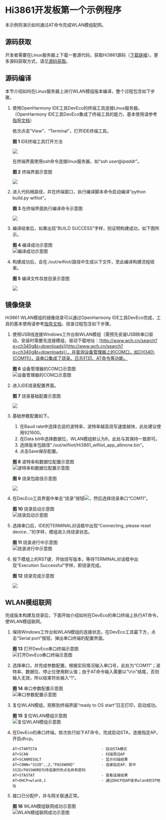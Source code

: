 # Hi3861开发板第一个示例程序<a name="ZH-CN_TOPIC_0000001053302600"></a>

本示例将演示如何通过AT命令完成WLAN模组配网。

## 源码获取<a name="section1545225464016"></a>

开发者需要在Linux服务器上下载一套源代码，获取Hi3861源码（[下载链接](http://tools.harmonyos.com/mirrors/os/1.0/code-1.0.tar.gz)）。更多源码获取方式，请见[源码获取](../get-code/源码获取.md)。

## 源码编译<a name="section1736014117148"></a>

本节介绍如何在Linux服务器上进行WLAN模组版本编译，整个过程包含如下步骤。

1.  使用OpenHarmony IDE工具DevEco的终端工具连接Linux服务器。（OpenHarmony IDE工具DevEco集成了终端工具的能力，基本使用请参考[指导文档](https://device.harmonyos.com/cn/docs/ide/user-guides/service_introduction-0000001050166905)）

    依次点击“View”、“Terminal”，打开IDE终端工具。

    **图 1**  IDE终端工具打开方法<a name="fig1975813338510"></a>  
    

    ![](figures/zh-cn_image_0000001055040538.png)

    在终端界面使用ssh命令连接linux服务器，如“ssh  _user_@_ipaddr_”。

    **图 2**  终端界面示意图<a name="fig91165301546"></a>  
    

    ![](figures/zh-cn_image_0000001054599199.png)

2.  进入代码根路径，并在终端窗口，执行编译脚本命令启动编译“python build.py wifiiot”。

    **图 3**  在终端界面执行编译命令示意图<a name="fig17727115215612"></a>  
    

    ![](figures/zh-cn_image_0000001055040596.png)

3.  编译结束后，如果出现“BUILD SUCCESS”字样，则证明构建成功，如下图所示。

    **图 4**  编译成功示意图<a name="fig1262101218463"></a>  
    ![](figures/编译成功示意图.png "编译成功示意图")

4.  构建成功后，会在./out/wifiiot/路径中生成以下文件，至此编译构建流程结束。

    **图 5**  编译文件存放目录示意图<a name="fig38521346164618"></a>  
    

    ![](figures/zh-cn_image_0000001055040654.png)


## 镜像烧录<a name="section1610612214150"></a>

Hi3861 WLAN模组的镜像烧录可以通过OpenHarmony IDE工具DevEco完成，工具的基本使用请参考[指导文档](https://device.harmonyos.com/cn/docs/ide/user-guides/service_introduction-0000001050166905)，烧录过程包含如下步骤。

1.  使用USB线连接Windows工作台和WLAN模组（需预先安装USB转串口驱动，安装时需要先连接模组，驱动下载地址：[http://www.wch.cn/search?q=ch340g&t=downloads](http://www.wch.cn/search?q=ch340g&t=downloads)），并查询设备管理器上的COM口，如CH340\(COM11\)，该串口集成了烧录、日志打印、AT命令等功能。

    **图 6**  设备管理器的COM口示意图<a name="fig85905394917"></a>  
    ![](figures/设备管理器的COM口示意图.png "设备管理器的COM口示意图")

2.  进入IDE烧录配置界面。

    **图 7**  烧录基础配置示意图<a name="fig16939203111472"></a>  
    

    ![](figures/zh-cn_image_0000001054877726.png)

3.  基础参数配置如下。

    1.  在Baud rate中选择合适的波特率，波特率越高烧写速度越快，此处建议使用921600。
    2.  在Data bit中选择数据位，WLAN模组默认为8，此处与其保持一致即可。
    3.  选择版本包路径“./out/wifiiot/Hi3861\_wifiiot\_app\_allinone.bin”。
    4.  点击Save保存配置。

    **图 8**  波特率和数据位配置示意图<a name="fig4315145184815"></a>  
    ![](figures/波特率和数据位配置示意图.png "波特率和数据位配置示意图")

    **图 9**  烧录包路径示意图<a name="fig105491550185115"></a>  
    

    ![](figures/zh-cn_image_0000001054087868.png)

4.  在DecEco工具界面中单击“烧录”按钮![](figures/zh-cn_image_0000001054443694.png)，然后选择烧录串口“COM11”。

    **图 10**  烧录启动示意图<a name="fig051518341529"></a>  
    ![](figures/烧录启动示意图.png "烧录启动示意图")

5.  选择串口后，IDE的TERMINAL对话框中出现“Connecting, please reset device...”的字样，模组进入待烧录状态。

    **图 11**  烧录进行中示意图<a name="fig233565715549"></a>  
    ![](figures/烧录进行中示意图.png "烧录进行中示意图")

6.  按下模组上的RST键，开始烧写版本，等待TERMINAL对话框中出现“Execution Successful”字样，即烧录完成。

    **图 12**  烧录完成示意图<a name="fig191921618564"></a>  
    

    ![](figures/zh-cn_image_0000001054802306.png)


## WLAN模组联网<a name="section168257461059"></a>

完成版本构建及烧录后，下面开始介绍如何在DevEco的串口终端上执行AT命令，使WLAN模组联网。

1.  保持Windows工作台和WLAN模组的连接状态，在DevEco工具最下方，点击“Serial port”按钮，弹出串口终端的配置界面。

    **图 13**  打开DevEco串口终端示意图<a name="fig749694135716"></a>  
    ![](figures/打开DevEco串口终端示意图.png "打开DevEco串口终端示意图")

2.  选择串口，并完成参数配置。根据实际情况输入串口号，此处为“COM11”；波特率、数据位、停止位使用默认值；由于AT命令输入需要以“\\r\\n”结尾，否则输入无效，所以结束符处输入“1”。

    **图 14**  串口参数配置示意图<a name="fig179371422175815"></a>  
    ![](figures/串口参数配置示意图.png "串口参数配置示意图")

3.  复位WLAN模组，观察到终端界面“ready to OS start”日志打印，启动成功。

    **图 15**  复位WLAN模组示意图<a name="fig227819127594"></a>  
    ![](figures/复位WLAN模组示意图.png "复位WLAN模组示意图")

4.  在DevEco的串口终端，依次执行如下AT命令，完成启动STA，连接指定AP，开启dhcp。

    ```
    AT+STARTSTA                             - 启动STA模式
    AT+SCAN                                 - 扫描周边AP
    AT+SCANRESULT                           - 显示扫描结果
    AT+CONN="SSID",,2,"PASSWORD"            - 连接指定AP，其中SSID/PASSWORD为待连接的热点名称和密码
    AT+STASTAT                              - 查看连接结果
    AT+DHCP=wlan0,1                         - 通过DHCP向AP请求wlan0的IP地址
    ```

5.  接口已分配IP，并与网关联通正常。

    **图 16**  WLAN模组联网成功示意图<a name="fig834919451597"></a>  
    ![](figures/WLAN模组联网成功示意图.png "WLAN模组联网成功示意图")


